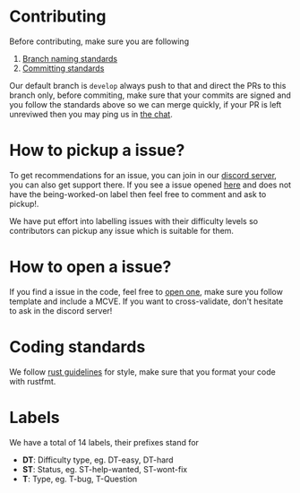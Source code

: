 # Contributing

Before contributing, make sure you are following 
1. [Branch naming standards](https://github.com/OctaneWeb/Octane/wiki/Branch-naming-scheme)
2. [Committing standards](https://github.com/OctaneWeb/Octane/wiki/Commit-guidelines)

Our default branch is `develop` always push to that and direct the PRs to this branch only, before commiting, make sure that your commits are signed and you follow the standards above so we can merge quickly, if your PR is left unreviwed then you may ping us in [the chat](https://discord.gg/j6PsmNC).

# How to pickup a issue? 

To get recommendations for an issue, you can join in our [discord server](https://discord.gg/j6PsmNC), you can also get support there.
If you see a issue opened [here](https://github.com/OctaneWeb/Octane/issues) and does not have the being-worked-on label then feel free to comment and ask to pickup!. 

We have put effort into labelling issues with their difficulty levels so contributors can pickup any issue which is suitable for them.

# How to open a issue?

If you find a issue in the code, feel free to [open one](https://github.com/OctaneWeb/Octane/issues), make sure you follow template and include a MCVE.
If you want to cross-validate, don't hesitate to ask in the discord server!

# Coding standards

We follow [rust guidelines](https://doc.rust-lang.org/1.0.0/style/README.html) for style, make sure that you format your code with rustfmt. 

# Labels 

We have a total of 14 labels, their prefixes stand for
- **DT**: Difficulty type, eg. DT-easy, DT-hard
- **ST**: Status, eg. ST-help-wanted, ST-wont-fix
- **T**: Type, eg. T-bug, T-Question
